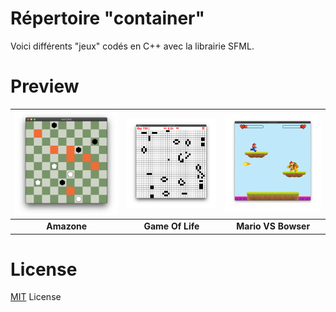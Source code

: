 # Répertoire "container"

Voici différents "jeux" codés en C++ avec la librairie SFML.

# Preview

| ![Preview image](assets/amazone.png) | ![Preview image](assets/gol.png) | ![Preview image](assets/plateforme.png) |
|:-------------:|:-------------:|:-------------:|
|**Amazone**|**Game Of Life**|**Mario VS Bowser**|

# License
[MIT](https://choosealicense.com/licenses/mit/) License